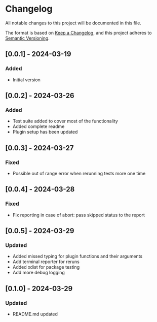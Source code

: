 # Changelog

All notable changes to this project will be documented in this file.

The format is based on [Keep a Changelog](https://keepachangelog.com/en/1.0.0/),
and this project adheres to [Semantic Versioning](https://semver.org/spec/v2.0.0.html).

## [0.0.1] - 2024-03-19

### Added
- Initial version

## [0.0.2] - 2024-03-26

### Added
- Test suite added to cover most of the functionality
- Added complete readme
- Plugin setup has been updated


## [0.0.3] - 2024-03-27

### Fixed
- Possible out of range error when rerunning tests more one time

## [0.0.4] - 2024-03-28

### Fixed
- Fix reporting in case of abort: pass skipped status to the report

## [0.0.5] - 2024-03-29

### Updated
- Added missed typing for plugin functions and their arguments
- Add terminal reporter for reruns
- Added xdist for package testing
- Add more debug logging

## [0.1.0] - 2024-03-29

### Updated
- README.md updated

